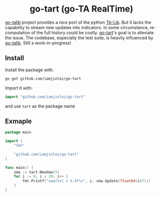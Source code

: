 <h1 align="center">go-tart (go-TA RealTime)</h1>

[go-talib](https://github.com/markcheno/go-talib) project provides a nice port of the python [TA-Lib](http://ta-lib.org/).
But it lacks the capability to stream new updates into indicators.
In some circumstance, re-computation of the full history could be costly.
[go-tart](https://github.com/iamjinlei/go-tart)'s goal is to alleviate the issue.
The codebase, especially the test suite, is heavily influenced by [go-talib](https://github.com/markcheno/go-talib).
Still a work-in-progress!

## Install

Install the package with:

```bash
go get github.com/iamjinlei/go-tart
```

Import it with:

```go
import "github.com/iamjinlei/go-tart"
```

and use `tart` as the package name

## Exmaple

```go
package main

import (
	"fmt"

	"github.com/iamjinlei/go-tart"
)

func main() {
	sma := tart.NewSma(5)
	for i := 0; i < 20; i++ {
		fmt.Printf("sma[%v] = %.4f\n", i, sma.Update(float64(i%7)))
	}
}
```
